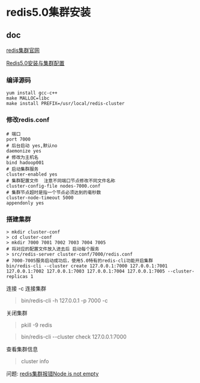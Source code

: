 # redis5.0集群安装

## doc
[redis集群官网](https://redis.io/topics/cluster-tutorial)

[Redis5.0安装与集群配置](https://blog.csdn.net/u013206433/article/details/83659237)

### 编译源码
```
yum install gcc-c++
make MALLOC=libc
make install PREFIX=/usr/local/redis-cluster
```

### 修改redis.conf
```
# 端口  
port 7000
# 后台启动 yes,默认no
daemonize yes
# 修改为主机名
bind hadoop001
# 启动集群服务
cluster-enabled yes
# 集群配置文件  注意不同端口节点修改不同文件名称
cluster-config-file nodes-7000.conf
# 集群节点超时是指一个节点必须达到的毫秒数
cluster-node-timeout 5000
appendonly yes
```

### 搭建集群
```
> mkdir cluster-conf
> cd cluster-conf
> mkdir 7000 7001 7002 7003 7004 7005
# 将对应的配置文件放入进去后 启动每个服务
> src/redis-server cluster-conf/7000/redis.conf 
# 7000-7005服务启动成功后，使用5.0特有的redis-cli功能开启集群
bin/redis-cli --cluster create 127.0.0.1:7000 127.0.0.1:7001 127.0.0.1:7002 127.0.0.1:7003 127.0.0.1:7004 127.0.0.1:7005 --cluster-replicas 1
```

连接
-c 连接集群
> bin/redis-cli -h 127.0.0.1 -p 7000 -c

关闭集群
> pkill -9 redis

> bin/redis-cli --cluster check 127.0.0.1:7000

查看集群信息
> cluster info

问题:
[redis集群报错Node is not empty](https://www.cnblogs.com/huxinga/p/6644226.html)
